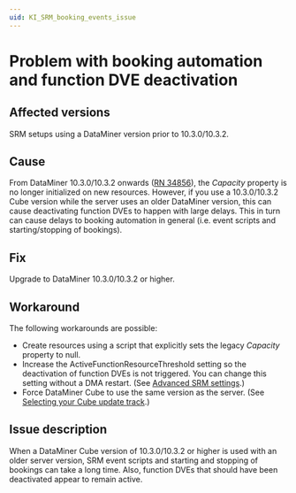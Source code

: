 ```yaml
---
uid: KI_SRM_booking_events_issue
---
```


# Problem with booking automation and function DVE deactivation

## Affected versions

SRM setups using a DataMiner version prior to 10.3.0/10.3.2.

## Cause

From DataMiner 10.3.0/10.3.2 onwards ([RN 34856](xref:General_Feature_Release_10.3.2#breaking-change-capacity-property-will-no-longer-be-initialized-on-new-resources-id_34856)), the *Capacity* property is no longer initialized on new resources. However, if you use a 10.3.0/10.3.2 Cube version while the server uses an older DataMiner version, this can cause deactivating function DVEs to happen with large delays. This in turn can cause delays to booking automation in general (i.e. event scripts and starting/stopping of bookings).

## Fix

Upgrade to DataMiner 10.3.0/10.3.2 or higher.

## Workaround

The following workarounds are possible:

- Create resources using a script that explicitly sets the legacy *Capacity* property to null.
- Increase the ActiveFunctionResourceThreshold setting so the deactivation of function DVEs is not triggered. You can change this setting without a DMA restart. (See [Advanced SRM settings](xref:Advanced_SRM_settings).)
- Force DataMiner Cube to use the same version as the server. (See [Selecting your Cube update track](xref:Managing_the_start_window#selecting-your-cube-update-track).)

## Issue description

When a DataMiner Cube version of 10.3.0/10.3.2 or higher is used with an older server version, SRM event scripts and starting and stopping of bookings can take a long time. Also, function DVEs that should have been deactivated appear to remain active.
